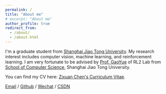 ```yaml
---
permalink: /
title: "About me"
# excerpt: "About me"
author_profile: true
redirect_from: 
  - /about/
  - /about.html
---
```


I'm a graduate student from [Shanghai Jiao Tong University](https://www.sjtu.edu.cn/). My research interest includes computer vision, machine learning, and reinforcement learning.
I am very fortunate to be advised by [Prof. GaoYue](https://www.gaoyue.sjtu.edu.cn/) of RL2 Lab from [School of Computer Science](https://cs.sjtu.edu.cn/), Shanghai Jiao Tong University.


You can find my CV here: [Zixuan Chen's Curriculum Vitae](../assets/Curriculum_Vitae.pdf).

[Email](zchen4016@gmail.com) / [Github](https://github.com/zixuan-chen) / [Wechat](../images/wechat.jpg) / [CSDN](https://blog.csdn.net/qd1813100174?spm=1000.2115.3001.5343)


